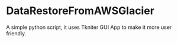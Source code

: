 # DataRestoreFromAWSGlacier
A simple python script, it uses Tkniter GUI App to make it more user friendly.
